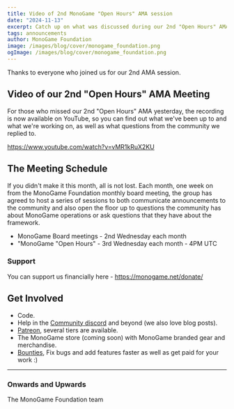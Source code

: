 ```yaml
---
title: Video of 2nd MonoGame "Open Hours" AMA session
date: "2024-11-13"
excerpt: Catch up on what was discussed during our 2nd "Open Hours" AMA
tags: announcements
author: MonoGame Foundation
image: /images/blog/cover/monogame_foundation.png
ogImage: /images/blog/cover/monogame_foundation.png
---
```


Thanks to everyone who joined us for our 2nd AMA session.

## Video of our 2nd "Open Hours" AMA Meeting

For those who missed our 2nd "Open Hours" AMA yesterday, the recording is now available on YouTube, so you can find out what we've been up to and what we're working on, as well as what questions from the community we replied to.

https://www.youtube.com/watch?v=vMR1kRuX2KU


## The Meeting Schedule

If you didn't make it this month, all is not lost. Each month, one week on from the MonoGame Foundation monthly board meeting, the group has agreed to host a series of sessions to both communicate announcements to the community and also open the floor up to questions the community has about MonoGame operations or ask questions that they have about the framework.

* MonoGame Board meetings - 2nd Wednesday each month
* "MonoGame "Open Hours" - 3rd Wednesday each month - 4PM UTC

### Support

You can support us financially here - https://monogame.net/donate/


## Get Involved

- Code.
- Help in the [Community discord](https://discord.gg/monogame) and beyond (we also love blog posts).
- [Patreon](https://www.patreon.com/bePatron?u=3142012), several tiers are available.
- The MonoGame store (coming soon) with MonoGame branded gear and merchandise.
- [Bounties](https://github.com/MonoGame/MonoGame/issues/8120), Fix bugs and add features faster as well as get paid for your work :)

---

### Onwards and Upwards

The MonoGame Foundation team
